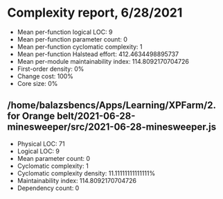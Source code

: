 # Complexity report, 6/28/2021

* Mean per-function logical LOC: 9
* Mean per-function parameter count: 0
* Mean per-function cyclomatic complexity: 1
* Mean per-function Halstead effort: 412.4634498895737
* Mean per-module maintainability index: 114.8092170704726
* First-order density: 0%
* Change cost: 100%
* Core size: 0%

## /home/balazsbencs/Apps/Learning/XPFarm/2. for Orange belt/2021-06-28-minesweeper/src/2021-06-28-minesweeper.js

* Physical LOC: 71
* Logical LOC: 9
* Mean parameter count: 0
* Cyclomatic complexity: 1
* Cyclomatic complexity density: 11.11111111111111%
* Maintainability index: 114.8092170704726
* Dependency count: 0

